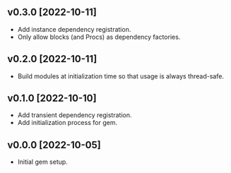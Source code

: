 ## v0.3.0 \[2022-10-11]

* Add instance dependency registration.
* Only allow blocks (and Procs) as dependency factories.

## v0.2.0 \[2022-10-11]

* Build modules at initialization time so that usage is always thread-safe.

## v0.1.0 \[2022-10-10]

* Add transient dependency registration.
* Add initialization process for gem.

## v0.0.0 \[2022-10-05]

* Initial gem setup.
